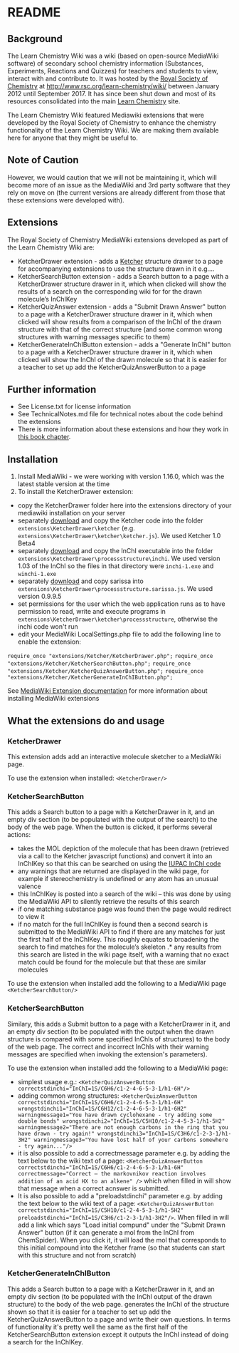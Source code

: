 # README #
## Background ##
The Learn Chemistry Wiki was a wiki (based on open-source MediaWiki software) of secondary school chemistry information (Substances, Experiments, Reactions and Quizzes) for teachers and students to view, interact with and contribute to. It was hosted by the [Royal Society of Chemistry](http://www.rsc.org/) at http://www.rsc.org/learn-chemistry/wiki/ between January 2012 until September 2017. It has since been shut down and most of its resources consolidated into the main [Learn Chemistry](http://www.rsc.org/learn-chemistry) site. 

The Learn Chemistry Wiki featured Mediawiki extensions that were developed by the Royal Society of Chemistry to enhance the chemistry functionality of the Learn Chemistry Wiki. We are making them available here for anyone that they might be useful to.

## Note of Caution ##
However, we would caution that we will not be maintaining it, which will become more of an issue as the MediaWiki and 3rd party software that they rely on move on (the current versions are already different from those that these extensions were developed with). 

## Extensions ##
The Royal Society of Chemistry MediaWiki extensions developed as part of the Learn Chemistry Wiki are:


* KetcherDrawer extension - adds a [Ketcher](http://lifescience.opensource.epam.com/ketcher/) structure drawer to a page for accompanying extensions to use the structure drawn in it e.g....
* KetcherSearchButton extension - adds a Search button to a page with a KetcherDrawer structure drawer in it, which when clicked will show the results of a search on the corresponding wiki for for the drawn molecule’s InChIKey
* KetcherQuizAnswer extension - adds a "Submit Drawn Answer" button to a page with a KetcherDrawer structure drawer in it, which when clicked will show results from a comparison of the InChI of the drawn structure with that of the correct structure (and some common wrong structures with warning messages specific to them)
* KetcherGenerateInChIButton extension - adds a "Generate InChI" button to a page with a KetcherDrawer structure drawer in it, which when clicked will show the InChI of the drawn molecule so that it is easier for a teacher to set up add the KetcherQuizAnswerButton to a page


## Further information ##
* See License.txt for license information
* See TechnicalNotes.md file for technical notes about the code behind the extensions
* There is more information about these extensions and how they work in [this book chapter](http://www.sciencedirect.com/science/article/pii/B9781907568978500035). 


## Installation ##
1. Install MediaWiki - we were working with version 1.16.0, which was the latest stable version at the time
2. To install the KetcherDrawer extension:

 * copy the KetcherDrawer folder here into the extensions directory of your mediawiki installation on your server
 * separately [download](http://lifescience.opensource.epam.com/ketcher/) and copy the Ketcher code into the folder ```extensions\KetcherDrawer\ketcher``` (e.g. ```extensions\KetcherDrawer\ketcher\ketcher.js```). We used Ketcher 1.0 Beta4
 * separately [download](https://iupac.org/who-we-are/divisions/division-details/inchi/) and copy the InChI executable into the folder ```extensions\KetcherDrawer\processstructure\inchi```. We used version 1.03 of the InChI so the files in that directory were ```inchi-1.exe``` and ```winchi-1.exe```
 * separately [download](https://sourceforge.net/projects/sarissa/) and copy sarissa into ```extensions\KetcherDrawer\processstructure.sarissa.js```. We used version 0.9.9.5
 * set permissions for the user which the web application runs as to have permission to read, write and execute programs in ```extensions\KetcherDrawer\ketcher\processstructure```, otherwise the inchi code won't run
 * edit your MediaWiki LocalSettings.php file to add the following line to enable the extension: 

```require_once "extensions/Ketcher/KetcherDrawer.php";```
```require_once "extensions/Ketcher/KetcherSearchButton.php";```
```require_once "extensions/Ketcher/KetcherQuizAnswerButton.php";```
```require_once "extensions/Ketcher/KetcherGenerateInChIButton.php";```

See [MediaWiki Extension documentation](https://www.mediawiki.org/wiki/Extensions_FAQ) for more information about installing MediaWiki extensions
## What the extensions do and usage ##
### KetcherDrawer ###
This extension adds add an interactive molecule sketcher to a MediaWiki page.

To use the extension when installed:
```<KetcherDrawer/>```

### KetcherSearchButton ###
This adds a Search button to a page with a KetcherDrawer in it, and an empty div section (to be populated with the output of the search) to the body of the web page. When the button is clicked, it performs several actions:

* takes the MOL depiction of the molecule that has been drawn (retrieved via a call to the Ketcher javascript functions) and convert it into an InChIKey so that this can be searched on using the [IUPAC InChI code](https://iupac.org/who-we-are/divisions/division-details/inchi/ "IUPAC InChI code") 
* any warnings that are returned are displayed in the wiki page, for example if stereochemistry is undefined or any atom has an unusual valence
* this InChIKey is posted into a search of the wiki – this was done by using the MediaWiki API to silently retrieve the results of this search
* if one matching substance page was found then the page would redirect to view it
* if no match for the full InChIKey is found then a second search is submitted to the MediaWiki API to find if there are any matches for just the first half of the InChIKey. This roughly equates to broadening the search to find matches for the molecule’s skeleton
.* any results from this search are listed in the wiki page itself, with a warning that no exact match could be found for the molecule but that these are similar molecules

To use the extension when installed add the following to a MediaWiki page 
```<KetcherSearchButton/>```

### KetcherSearchButton ###
Similary, this adds a Submit button to a page with a KetcherDrawer in it, and an empty div section (to be populated with the output when the drawn structure is compared with some specified InChIs of structures) to the body of the web page. The correct and incorrect InChIs with their warning messages are specified when invoking the extension's parameters).
 
To use the extension when installed add the following to a MediaWiki page:

* simplest usage e.g.: ```<KetcherQuizAnswerButton correctstdinchi="InChI=1S/C6H6/c1-2-4-6-5-3-1/h1-6H"/>```
* adding common wrong structures: ```<KetcherQuizAnswerButton correctstdinchi="InChI=1S/C6H6/c1-2-4-6-5-3-1/h1-6H" wrongstdinchi1="InChI=1S/C6H12/c1-2-4-6-5-3-1/h1-6H2" warningmessage1="You have drawn cyclohexane - try adding some double bonds" wrongstdinchi2="InChI=1S/C5H10/c1-2-4-5-3-1/h1-5H2" warningmessage2="There are not enough carbons in the ring that you have drawn - try again!" wrongstdinchi3="InChI=1S/C3H6/c1-2-3-1/h1-3H2" warningmessage3="You have lost half of your carbons somewhere - try again..."/>```
* it is also possible to add a correctmessage parameter e.g. by adding the text below to the wiki text of a page: ```<KetcherQuizAnswerButton correctstdinchi="InChI=1S/C6H6/c1-2-4-6-5-3-1/h1-6H" correctmessage="Correct – the markovnikov reaction involves addition of an acid HX to an alkene" />``` which when filled in will show that message when a correct acnswer is submitted.
* It is also possible to add a "preloadstdinchi" parameter e.g. by adding the text below to the wiki text of a page: ```<KetcherQuizAnswerButton correctstdinchi="InChI=1S/C5H10/c1-2-4-5-3-1/h1-5H2" preloadstdinchi="InChI=1S/C3H6/c1-2-3-1/h1-3H2"/>```. When filled in will add a link which says "Load initial compund" under the "Submit Drawn Answer" button (if it can generate a mol from the InChI from ChemSpider). When you click it, it will load the mol that corresponds to this initial compound into the Ketcher frame (so that students can start with this structure and not from scratch)

### KetcherGenerateInChIButton ###
This adds a Search button to a page with a KetcherDrawer in it, and an empty div section (to be populated with the InChI output of the drawn structure) to the body of the web page. generates the InChI of the structure shown so that it is easier for a teacher to set up add the KetcherQuizAnswerButton to a page and write their own questions. In terms of functionality it's pretty well the same as the first half of the KetcherSearchButton extension except it outputs the InChI instead of doing a search for the InChIKey.
